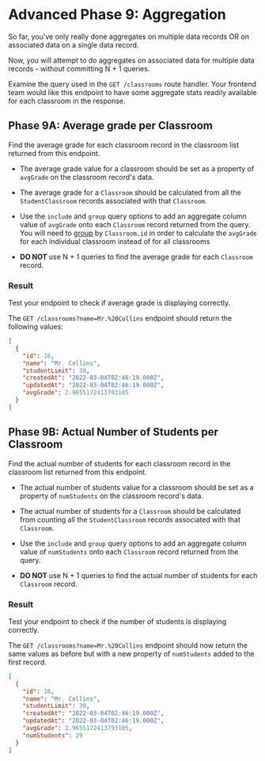# Advanced Phase 9: Aggregation

So far, you've only really done aggregates on multiple data records OR on
associated data on a single data record.

Now, you will attempt to do aggregates on associated data for multiple data
records - without committing N + 1 queries.

Examine the query used in the `GET /classrooms` route handler. Your frontend
team would like this endpoint to have some aggregate stats readily available for
each classroom in the response.

## Phase 9A: Average grade per Classroom

Find the average grade for each classroom record in the classroom list returned
from this endpoint. 

- The average grade value for a classroom should be set as a property of
`avgGrade` on the classroom record's data.

- The average grade for a `Classroom` should be calculated from all the
`StudentClassroom` records associated with that `Classroom`.

- Use the `include` and `group` query options to add an aggregate column value
of `avgGrade` onto each `Classroom` record returned from the query. You will
need to [group] by `Classroom.id` in order to calculate the `avgGrade` for each
individual classroom instead of for all classrooms

- **DO NOT** use N + 1 queries to find the average grade for each `Classroom`
record.

### Result

Test your endpoint to check if average grade is displaying correctly.

The `GET /classrooms?name=Mr.%20Collins` endpoint should return the following
values:

```json
[
  {
    "id": 16,
    "name": "Mr. Collins",
    "studentLimit": 30,
    "createdAt": "2022-03-04T02:46:19.000Z",
    "updatedAt": "2022-03-04T02:46:19.000Z",
    "avgGrade": 2.9655172413793105
  }
]
```

## Phase 9B: Actual Number of Students per Classroom

Find the actual number of students for each classroom record in the classroom
list returned from this endpoint. 

- The actual number of students value for a classroom should be set as a
property of `numStudents` on the classroom record's data.

- The actual number of students for a `Classroom` should be calculated from
counting all the `StudentClassroom` records associated with that `Classroom`.

- Use the `include` and `group` query options to add an aggregate column value
of `numStudents` onto each `Classroom` record returned from the query. 

- **DO NOT** use N + 1 queries to find the actual number of students for each
`Classroom` record.

### Result

Test your endpoint to check if the number of students is displaying correctly.

The `GET /classrooms?name=Mr.%20Collins` endpoint should now return the same
values as before but with a new property of `numStudents` added to the first
record.

```json
[
  {
    "id": 16,
    "name": "Mr. Collins",
    "studentLimit": 30,
    "createdAt": "2022-03-04T02:46:19.000Z",
    "updatedAt": "2022-03-04T02:46:19.000Z",
    "avgGrade": 2.9655172413793105,
    "numStudents": 29
  }
]
```

[group]: https://sequelize.org/master/manual/model-querying-basics.html#grouping
